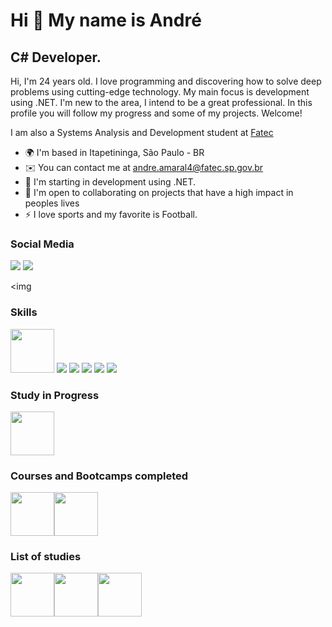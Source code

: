 Hi 👋 My name is André
==========================

C# Developer.
-----------------------------

Hi, I'm 24 years old. I love programming and discovering how to solve deep problems using cutting-edge technology. My main focus is development using .NET. I'm new to the area, I intend to be a great professional. In this profile you will follow my progress and some of my projects. Welcome!

I am also a Systems Analysis and Development student at [Fatec](https://fatecitapetininga.edu.br)

* 🌍  I'm based in Itapetininga, São Paulo - BR
* ✉️  You can contact me at [andre.amaral4@fatec.sp.gov.br](andre.amaral4@fatec.sp.gov.br)
* 🧠  I'm starting in development using .NET.
* 🤝  I'm open to collaborating on projects that have a high impact in peoples lives
* ⚡  I love sports and my favorite is Football.

### Social Media
  [<img src="https://img.shields.io/badge/LinkedIn-0077B5?style=for-the-badge&logo=linkedin&logoColor=white"/>](https://www.linkedin.com/in/andré-luiz-amaral-junior-9a3929201/) [<img src="https://img.shields.io/badge/Instagram-E4405F?style=for-the-badge&logo=instagram&logoColor=white"/>](https://www.instagram.com/andreluiz_ajr/)
  
<img
### Skills

<img src="https://user-images.githubusercontent.com/25181517/121405384-444d7300-c95d-11eb-959f-913020d3bf90.png" width="70"/> <img src = "https://user-images.githubusercontent.com/25181517/121405754-b4f48f80-c95d-11eb-8893-fc325bde617f.png"/> <img src= "https://user-images.githubusercontent.com/25181517/183423507-c056a6f9-1ba8-4312-a350-19bcbc5a8697.png"/> <img src= "https://user-images.githubusercontent.com/25181517/117447155-6a868a00-af3d-11eb-9cfe-245df15c9f3f.png"/> <img src= "https://github.com/marwin1991/profile-technology-icons/assets/19180175/3b371807-db7c-45b4-8720-c0cfc901680a"/> <img src= "https://user-images.githubusercontent.com/25181517/183896132-54262f2e-6d98-41e3-8888-e40ab5a17326.png"/> 

### Study in Progress
  [<img src="https://hermes.dio.me/tracks/aa71615b-e701-4cec-bb64-71ba6974c5fe.png" width="70"/>](https://web.dio.me/track/04e5f7bf-e6a2-49f5-8f53-8de2237cae18)

### Courses and Bootcamps completed
  [<img src="https://hermes.dio.me/tracks/077c7636-313d-4f1a-ba1c-c3aac542e86b.png" width="70"/>](https://web.dio.me/track/descubra-nuvem-aws-localizalabs-meu-futuro-e-tech)[<img src="https://udemy-certificate.s3.amazonaws.com/image/UC-40b73e8a-4201-4f57-8857-f4de2de9ca87.jpg?v=1643667928000" width="70"/>](https://www.udemy.com/course/curso-algoritmos-logica-de-programacao/)

### List of studies
  [<img src="https://hermes.dio.me/tracks/b19308ff-9431-48e9-9c7b-5cf01dd5ec24.png" width="70"/>](https://web.dio.me/track/formacao-machine-learning-specialist)[<img src="https://hermes.dio.me/tracks/bc454148-6e72-4047-95cc-d516706ae405.png" width="70"/>](https://web.dio.me/track/formacao-sql-db-specialist)[<img src="https://hermes.dio.me/tracks/b9b2973e-b2be-4bf0-b6b2-57a6c8354a95.png" width="70"/>](https://web.dio.me/track/formacao-power-bi-analyst)
  


